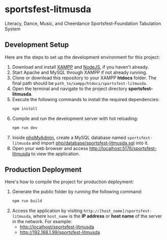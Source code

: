 # sportsfest-litmusda

Literacy, Dance, Music, and Cheerdance Sportsfest-Foundation Tabulation System 

## Development Setup
Here are the steps to set up the development environment for this project:

1. Download and install
   [XAMPP](https://www.apachefriends.org/download.html)
   and [NodeJS](https://nodejs.org/en/),
   if you haven't already.
2. Start Apache and MySQL through XAMPP if not already running.
3. Clone or download this repository to your XAMPP **htdocs** folder.
   The final path should be `path_to/xampp/htdocs/sportsfest-litmusda`.
4. Open the terminal and navigate to the project directory **sportsfest-litmusda**.
5. Execute the following commands to install the required dependencies:
   ```sh
   npm install
   ```
6. Compile and run the development server with hot reloading:
   ```sh
   npm run dev
   ```
 7. Inside [phpMyAdmin](http://localhost/phpmyadmin),
   create a MySQL database named `sportsfest-litmusda` and import [php/database/sportsfest-litmusda.sql](php/database/sportsfest-litmusda.sql) into it.
8. Open your web browser and access <http://localhost:5176/sportsfest-litmusda> to view the application.


## Production Deployment
Here's how to compile the project for production deployment:

1. Generate the public folder by running the following command:
   ```sh
   npm run build
   ```
2. Access the application by visiting `http://[host_name]/sportsfest-litmusda`,
   where `host_name` is the **IP address** or **host name** of the server in the network.
   For example:
     - <http://localhost/sportsfest-litmusda>
     - <http://192.168.1.99/sportsfest-litmusda>
